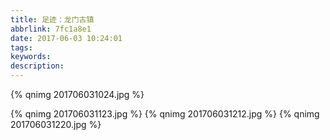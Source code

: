 ```yaml
---
title: 足迹：龙门古镇
abbrlink: 7fc1a8e1
date: 2017-06-03 10:24:01
tags:
keywords:
description:
---
```

{% qnimg 201706031024.jpg %}
<!--more-->
{% qnimg 201706031123.jpg %}
{% qnimg 201706031212.jpg %}
{% qnimg 201706031220.jpg %}